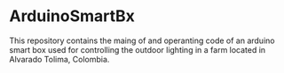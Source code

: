# ArduinoSmartBx
This repository contains the maing of and operanting code of an arduino smart box used for controlling the outdoor lighting in a farm located in Alvarado Tolima, Colombia.
